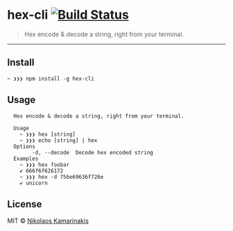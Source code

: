 # hex-cli [![Build Status](https://travis-ci.org/k4m4/hex-cli.svg?branch=master)](https://travis-ci.org/k4m4/hex-cli)

> Hex encode & decode a string, right from your terminal.

---

## Install

```
~ ❯❯❯ npm install -g hex-cli
```


## Usage

```
  Hex encode & decode a string, right from your terminal.

  Usage
    ~ ❯❯❯ hex [string]
    ~ ❯❯❯ echo [string] | hex
  Options
        -d, --decode  Decode hex encoded string
  Examples
    ~ ❯❯❯ hex foobar
    ✔ 666f6f626172
    ~ ❯❯❯ hex -d 756e69636f726e
    ✔ unicorn
```


## License

MIT © [Nikolaos Kamarinakis](https://nikolaskama.me)